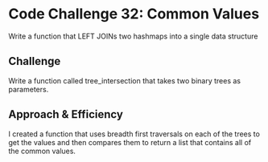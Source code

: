# Code Challenge 32: Common Values

Write a function that LEFT JOINs two hashmaps into a single data structure

## Challenge

Write a function called tree_intersection that takes two binary trees as parameters.

## Approach & Efficiency

I created a function that uses breadth first traversals on each of the trees to get the values and then compares them to return a list that contains all of the common values.
